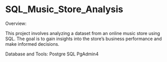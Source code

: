 # SQL_Music_Store_Analysis

Overview:

This project involves analyzing a dataset from an online music store using SQL. The goal is to gain insights into the store’s business performance and make informed decisions.

Database and Tools:
Postgre SQL
PgAdmin4

